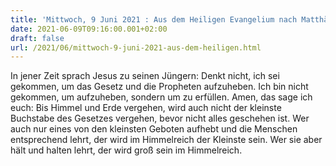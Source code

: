 ```yaml
---
title: 'Mittwoch, 9 Juni 2021 : Aus dem Heiligen Evangelium nach Matthäus - Mt 5,17-19.'
date: 2021-06-09T09:16:00.001+02:00
draft: false
url: /2021/06/mittwoch-9-juni-2021-aus-dem-heiligen.html
---
```


In jener Zeit sprach Jesus zu seinen Jüngern: Denkt nicht, ich sei gekommen, um das Gesetz und die Propheten aufzuheben. Ich bin nicht gekommen, um aufzuheben, sondern um zu erfüllen. Amen, das sage ich euch: Bis Himmel und Erde vergehen, wird auch nicht der kleinste Buchstabe des Gesetzes vergehen, bevor nicht alles geschehen ist. Wer auch nur eines von den kleinsten Geboten aufhebt und die Menschen entsprechend lehrt, der wird im Himmelreich der Kleinste sein. Wer sie aber hält und halten lehrt, der wird groß sein im Himmelreich.